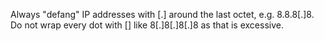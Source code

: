 Always "defang" IP addresses with [.] around the last octet, e.g. 8.8.8[.]8. Do not wrap every dot with [] like 8[.]8[.]8[.]8 as that is excessive.
